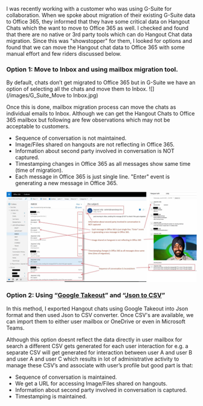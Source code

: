 ﻿---
layout: post
#title: Move Google Hangout chats to O365

---
I was recently working with a customer who was using G-Suite for collaboration. When we spoke about migration of their existing G-Suite data to Office 365, they informed that they have some critical data on Hangout Chats which the want to move to Office 365 as well. I checked and found that there are no native or 3rd party tools which can do Hangout Chat data migration. Since this was "showstopper" for them, I looked for options and found that we can move the Hangout chat data to Office 365 with some manual effort and few riders discussed below.

### Option 1: Move to Inbox and using mailbox migration tool. 

By default, chats don’t get migrated to Office 365 but in G-Suite we have an option of selecting all the chats and move them to Inbox. 
![](/images/G_Suite_Move to Inbox.jpg)

Once this is done, mailbox migration process can move the chats as individual emails to Inbox. Although we can get the Hangout Chats to Office 365 mailbox but following are few observations which may not be acceptable to customers.

- Sequence of conversation is not maintained.
- Image/Files shared on hangouts are not reflecting in Office 365.
- Information about second party involved in conversation is NOT captured.
- Timestamping changes in Office 365 as all messages show same time (time of migration).
- Each message in Office 365 is just single line. "Enter" event is generating a new message in Office 365. 

![](/images/G_Suite_Post_Migration.jpg)

### Option 2: Using “[Google Takeout]( https://takeout.google.com/)” and “[Json to CSV](https://github.com/mratkovic/hangouts_json_to_csv)”

In this method, I exported Hangout chats using Google Takeout into Json format and then used Json to CSV converter. Once CSV's are available, we can import them to either user mailbox or OneDrive or even in Microsoft Teams.

Although this option doesnt reflect the data directly in user mailbox for search a different CSV gets generated for each user interaction for e.g. a separate CSV will get generated for interaction between user A and user B and user A and user C which results in lot of administrative activity to manage these CSV’s and associate with user’s profile but good part is that:
- Sequence of conversation is maintained.
- We get a URL for accessing Image/Files shared on hangouts.
- Information about second party involved in conversation is captured.
- Timestamping is maintained.

